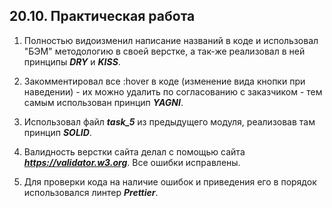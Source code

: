 ## **20.10. Практическая работа**

1. Полностью видоизменил написание названий в коде и использовал "БЭМ" методологию в своей верстке, а так-же реализовал в ней принципы ***DRY*** и ***KISS***.

2. Закомментировал все :hover в коде (изменение вида кнопки при наведении) - их можно удалить по согласованию с заказчиком - тем самым использован принцип ***YAGNI***.

3. Использовал файл ***task_5*** из предыдущего модуля, реализовав там принцип ***SOLID***.
   
4. Валидность верстки сайта делал с помощью сайта ***https://validator.w3.org***. Все ошибки исправлены.

5. Для проверки кода на наличие ошибок и приведения его в порядок использовался линтер ***Prettier***.
